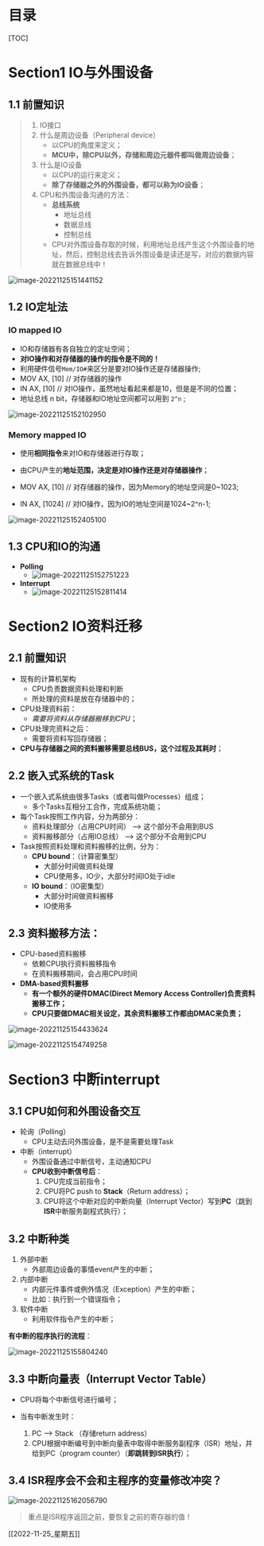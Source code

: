 # 目录

[TOC]







<div style="page-break-after:always"></div>



#  Section1 IO与外围设备



## 1.1 前置知识



> 1. IO接口
> 2. 什么是周边设备（Peripheral device）
>    - 以CPU的角度来定义；
>    - **MCU中，除CPU以外，存储和周边元器件都叫做周边设备**；
> 3. 什么是IO设备
>    - 以CPU的运行来定义；
>    - **除了存储器之外的外围设备，都可以称为IO设备**；
> 4. CPU和外围设备沟通的方法：
>    - **总线系统**
>      - 地址总线
>      - 数据总线
>      - 控制总线
>    - CPU对外围设备存取的时候，利用地址总线产生这个外围设备的地址，然后，控制总线去告诉外围设备是读还是写，对应的数据内容就在数据总线中！



![image-20221125151441152](0pictures/image-20221125151441152.png)



## 1.2 IO定址法



### IO mapped IO

- IO和存储器有各自独立的定址空间；
- **对IO操作和对存储器的操作的指令是不同的！**
- 利用硬件信号`Mem/IO#`来区分是要对IO操作还是存储器操作;
- MOV AX, [10]    // 对存储器的操作
- IN AX, [10]  // 对IO操作，虽然地址看起来都是10，但是是不同的位置；
- 地址总线 n bit，存储器和IO地址空间都可以用到 `2^n` ;



![image-20221125152102950](0pictures/image-20221125152102950.png)



### Memory mapped IO

- 使用**相同指令**来对IO和存储器进行存取；
- 由CPU产生的**地址范围，决定是对IO操作还是对存储器操作**；

- MOV AX, [10]    // 对存储器的操作，因为Memory的地址空间是0~1023;
- IN AX, [1024]  // 对IO操作，因为IO的地址空间是1024~2^n-1;



![image-20221125152405100](0pictures/image-20221125152405100.png)



## 1.3 CPU和IO的沟通

- **Polling**
  - ![image-20221125152751223](0pictures/image-20221125152751223.png)
- **Interrupt**
  - ![image-20221125152811414](0pictures/image-20221125152811414.png)



# Section2 IO资料迁移

## 2.1 前置知识

- 现有的计算机架构
  - CPU负责数据资料处理和判断
  - 所处理的资料是放在存储器中的；
- CPU处理资料前：
  - *需要将资料从存储器搬移到CPU*；
- CPU处理完资料之后：
  - 需要将资料写回存储器；
- **CPU与存储器之间的资料搬移需要总线BUS，这个过程及其耗时**；



## 2.2 嵌入式系统的Task

- 一个嵌入式系统由很多Tasks（或者叫做Processes）组成；
  - 多个Tasks互相分工合作，完成系统功能；
- 每个Task按照工作内容，分为两部分：
  - 资料处理部分（占用CPU时间） --> 这个部分不会用到BUS
  - 资料搬移部分（占用IO总线） --> 这个部分不会用到CPU
- Task按照资料处理和资料搬移的比例，分为：
  - **CPU bound**：（计算密集型）
    - 大部分时间做资料处理
    - CPU使用多，IO少，大部分时间IO处于idle
  - **IO bound**：（IO密集型）
    - 大部分时间做资料搬移
    - IO使用多



## 2.3 资料搬移方法：

- CPU-based资料搬移
  - 依赖CPU执行资料搬移指令
  - 在资料搬移期间，会占用CPU时间
- **DMA-based资料搬移**
  - **有一个额外的硬件DMAC(Direct Memory Access Controller)负责资料搬移工作；**
  - **CPU只要做DMAC相关设定，其余资料搬移工作都由DMAC来负责；**



![image-20221125154433624](0pictures/image-20221125154433624.png)



![image-20221125154749258](0pictures/image-20221125154749258.png)



# Section3 中断interrupt



## 3.1 CPU如何和外围设备交互

- 轮询（Polling）
  - CPU主动去问外围设备，是不是需要处理Task
- 中断（interrupt）
  - 外围设备通过中断信号，主动通知CPU
  - **CPU收到中断信号后**：
    1. CPU完成当前指令；
    2. CPU将PC push to **Stack**（Return address）；
    3. CPU将这个中断对应的中断向量（Interrupt Vector）写到**PC**（跳到**ISR**中断服务副程式执行）；



## 3.2 中断种类

1. 外部中断
   - 外部周边设备的事情event产生的中断；
2. 内部中断
   - 内部元件事件或例外情况（Exception）产生的中断；
   - 比如：执行到一个错误指令；
3. 软件中断
   - 利用软件指令产生的中断；



**有中断的程序执行的流程**：

![image-20221125155804240](0pictures/image-20221125155804240.png)



## 3.3 中断向量表（Interrupt Vector Table）

- CPU将每个中断信号进行编号；

- 当有中断发生时：

  1. PC --> Stack （存储return address）
  2. CPU根据中断编号到中断向量表中取得中断服务副程序（ISR）地址，并给到PC（program counter）（**即跳转到ISR执行**）；

  



## 3.4 ISR程序会不会和主程序的变量修改冲突？



![image-20221125162056790](0pictures/image-20221125162056790.png)



> 重点是ISR程序返回之前，要恢复之前的寄存器的值！


[[2022-11-25_星期五]]



